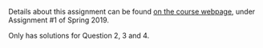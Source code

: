 Details about this assignment can be found [on the course webpage](http://cs231n.github.io/), under Assignment #1 of Spring 2019.

Only has solutions for Question 2, 3 and 4.

